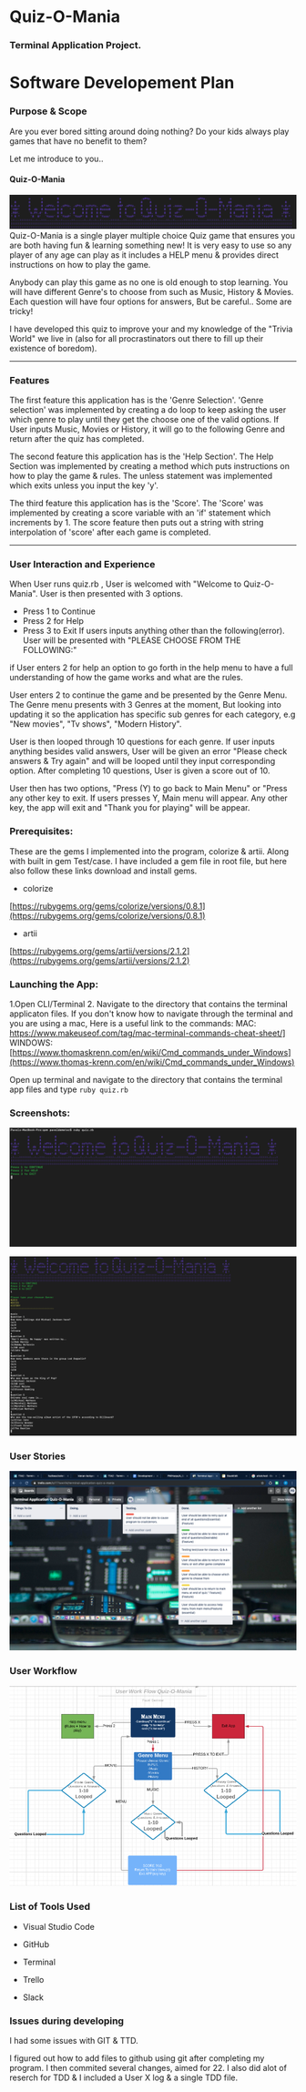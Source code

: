 ﻿
# Quiz-O-Mania

### Terminal Application Project.

  

# Software Developement Plan

  

### Purpose & Scope
Are you ever bored sitting around doing nothing? 
Do your kids always play games that have no benefit to them?


Let me introduce to you..
#### Quiz-O-Mania

![alt text](Welcomequiz.png)
Quiz-O-Mania is a single player multiple choice Quiz game that ensures you are both having fun & learning something new! It is very easy to use so any player of any age can play as it includes a HELP menu & provides direct instructions on how to play the game.

Anybody can play this game as no one is old enough to stop learning. You will have different Genre's to choose from such as Music, History & Movies. Each question will have four options for answers, But be careful.. Some are tricky!

I have developed this quiz to improve your and my knowledge of the "Trivia World" we live in (also for all procrastinators out there to fill up their existence of boredom).

---

### Features

The first feature this application has is the 'Genre Selection'. 'Genre selection' was implemented by creating a do loop to keep asking the user which genre to play until they get the choose one of the valid options. If User inputs Music, Movies or History, it will go to the following Genre and return after the quiz has completed.

The second feature this application has is the 'Help Section'. The Help Section was implemented by creating a method which puts instructions on how to play the game & rules. The unless statement was implemented which exits unless you input the key 'y'.
  
The third feature this application has is the 'Score'. The 'Score' was implemented by creating a score variable with an 'if' statement which increments by 1. The score feature then puts out a string with string interpolation of 'score' after each game is completed.

---

  

### **User Interaction and Experience**

When User runs quiz.rb , User is welcomed with "Welcome to Quiz-O-Mania". User is then presented with 3 options. 
- Press 1 to Continue
- Press 2 for Help
- Press 3 to Exit
If users inputs anything other than the following(error). User will be presented with "PLEASE CHOOSE FROM THE FOLLOWING:"

if User enters 2 for help an option to go forth in the help menu to have a full understanding of how the game works and what are the rules.

User enters 2 to continue the game and be presented by the Genre Menu. The Genre menu presents with 3 Genres at the moment, But looking into updating it so the application has specific sub genres for each category, e.g "New movies", "Tv shows", "Modern History".

User is then looped through 10 questions for each genre. If user inputs anything besides valid answers, User will be given an error "Please check answers & Try again" and will be looped until they input corresponding option. After completing 10 questions, User is given a score out of 10.

User then has two options, "Press (Y) to go back to Main Menu" or "Press any other key to exit. If users presses Y, Main menu will appear. Any other key, the app will exit and "Thank you for playing" will be appear.





  

### Prerequisites:

These are the gems I implemented into the program, 
colorize & artii.  Along with built in gem Test/case.
I have included a gem file in root file, but here also follow these links 
download and install gems.

- colorize

[https://rubygems.org/gems/colorize/versions/0.8.1](https://rubygems.org/gems/colorize/versions/0.8.1)

- artii

[https://rubygems.org/gems/artii/versions/2.1.2](https://rubygems.org/gems/artii/versions/2.1.2)
  

### Launching the App:
1.Open CLI/Terminal
2. Navigate to the directory that contains the terminal applicaton files. 
If you don't know how to navigate through the terminal and you are using a mac,
Here is a useful link to the commands: 
MAC: https://www.makeuseof.com/tag/mac-terminal-commands-cheat-sheet/]
WINDOWS:[https://www.thomaskrenn.com/en/wiki/Cmd_commands_under_Windows](https://www.thomas-krenn.com/en/wiki/Cmd_commands_under_Windows)

Open up terminal and navigate to the directory that contains the terminal app files and type `ruby quiz.rb`

  


  

### Screenshots:

![alt text](mainmenu.png)

![alt text](musicgenre.png)


### User Stories
![alt text](implementation4.png)






  
  

### User Workflow
![alt text](workflowdiagram.png)
  

  

  

### List of Tools Used

- Visual Studio Code

- GitHub

- Terminal

- Trello

- Slack

### Issues during developing

I had some issues with GIT & TTD.

I figured out how to add files to github using git after completing my program. 
I then commited several changes, aimed for 22. I also did alot of reserch for
TDD & I included a User X log & a single TDD file. 



  

  


  

